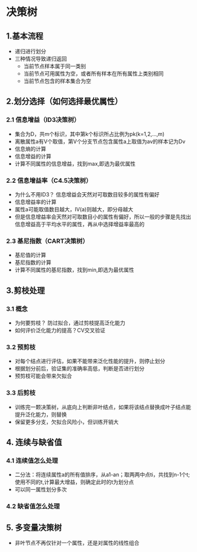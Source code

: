 # 决策树

## 1.基本流程
- 递归进行划分
- 三种情况导致递归返回
	- 当前节点样本属于同一类别
	- 当前节点可用属性为空，或者所有样本在所有属性上类别相同
	- 当前节点包含的样本集合为空

## 2.划分选择（如何选择最优属性）

### 2.1 信息增益（ID3决策树）
- 集合为D，共m个标识，其中第k个标识所占比例为pk(k=1,2,...,m)
- 离散属性a有V个取值，第V个分支节点包含属性a上取值为av的样本记为Dv
- 信息熵的计算 
- 信息增益的计算
- 计算不同属性的信息增益，找到max,即选为最优属性

### 2.2 信息增益率（C4.5决策树）
- 为什么不用ID3？ 信息增益会天然对可取数目较多的属性有偏好
- 信息增益率的计算
- 属性a可能取值数目越大，IV(a)则越大，即分母越大
- 但是信息增益率会天然对可取数目小的属性有偏好，所以一般的步骤是先找出信息增益高于平均水平的属性，再从中选择增益率最高的

### 2.3 基尼指数（CART决策树）
- 基尼值的计算
- 基尼指数的计算
- 计算不同属性的基尼指数，找到min,即选为最优属性

## 3.剪枝处理

### 3.1 概念
- 为何要剪枝？ 防过拟合，通过剪枝提高泛化能力
- 如何评价泛化能力的提高？CV交叉验证

### 3.2 预剪枝
- 对每个结点进行评估，如果不能带来泛化性能的提升，则停止划分
- 根据划分前后，验证集的准确率高低，判断是否进行划分
- 预剪枝可能会带来欠拟合

### 3.3 后剪枝
- 训练完一颗决策树，从底向上判断非叶结点，如果将该结点替换成叶子结点能提升泛化能力，则替换
- 保留更多分支，欠拟合风险小，但训练开销大

## 4. 连续与缺省值

### 4.1 连续值怎么处理
- 二分法：将连续属性a的所有值排序，从a1-an；取两两中点ti，共找到n-1个t;使用不同的t,计算最大增益，则确定此时的t为划分点
- 可以同一属性划分多次

### 4.2 缺省值怎么处理


## 5. 多变量决策树
- 非叶节点不再仅针对一个属性，还是对属性的线性组合




